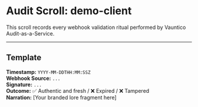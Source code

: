 
# Audit Scroll: demo-client

This scroll records every webhook validation ritual performed by Vauntico Audit-as-a-Service.

---

## Template  
**Timestamp:** `YYYY-MM-DDTHH:MM:SSZ`  
**Webhook Source:** `...`  
**Signature:** `...`  
**Outcome:** ✅ Authentic and fresh / ❌ Expired / ❌ Tampered  
**Narration:** [Your branded lore fragment here]